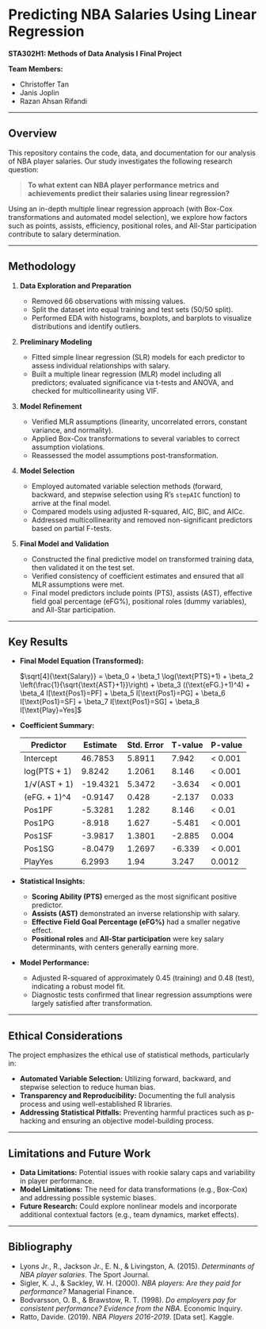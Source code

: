 # Predicting NBA Salaries Using Linear Regression

**STA302H1: Methods of Data Analysis I**
**Final Project**  

**Team Members:**  
- Christoffer Tan
- Janis Joplin 
- Razan Ahsan Rifandi

---

## Overview

This repository contains the code, data, and documentation for our analysis of NBA player salaries. Our study investigates the following research question:

> **To what extent can NBA player performance metrics and achievements predict their salaries using linear regression?**

Using an in-depth multiple linear regression approach (with Box-Cox transformations and automated model selection), we explore how factors such as points, assists, efficiency, positional roles, and All-Star participation contribute to salary determination.

---

## Methodology

1. **Data Exploration and Preparation**
   - Removed 66 observations with missing values.
   - Split the dataset into equal training and test sets (50/50 split).
   - Performed EDA with histograms, boxplots, and barplots to visualize distributions and identify outliers.

2. **Preliminary Modeling**
   - Fitted simple linear regression (SLR) models for each predictor to assess individual relationships with salary.
   - Built a multiple linear regression (MLR) model including all predictors; evaluated significance via t-tests and ANOVA, and checked for multicollinearity using VIF.

3. **Model Refinement**
   - Verified MLR assumptions (linearity, uncorrelated errors, constant variance, and normality).
   - Applied Box-Cox transformations to several variables to correct assumption violations.
   - Reassessed the model assumptions post-transformation.

4. **Model Selection**
   - Employed automated variable selection methods (forward, backward, and stepwise selection using R’s `stepAIC` function) to arrive at the final model.
   - Compared models using adjusted R-squared, AIC, BIC, and AICc.
   - Addressed multicollinearity and removed non-significant predictors based on partial F-tests.

5. **Final Model and Validation**
   - Constructed the final predictive model on transformed training data, then validated it on the test set.
   - Verified consistency of coefficient estimates and ensured that all MLR assumptions were met.
   - Final model predictors include points (PTS), assists (AST), effective field goal percentage (eFG%), positional roles (dummy variables), and All-Star participation.

---

## Key Results

- **Final Model Equation (Transformed):**

  $\sqrt[4]{\text{Salary}} = \beta_0 + \beta_1 \log(\text{PTS}+1) + \beta_2 \left(\frac{1}{\sqrt{\text{AST}+1}}\right) + \beta_3 ((\text{eFG.}+1)^4) + \beta_4 I[\text{Pos1}=PF] + \beta_5 I[\text{Pos1}=PG] + \beta_6 I[\text{Pos1}=SF] + \beta_7 I[\text{Pos1}=SG] + \beta_8 I[\text{Play}=Yes]$

- **Coefficient Summary:**

  | Predictor           | Estimate  | Std. Error | T-value | P-value  |
  |---------------------|-----------|------------|---------|----------|
  | Intercept           | 46.7853   | 5.8911     | 7.942   | < 0.001  |
  | log(PTS + 1)        | 9.8242    | 1.2061     | 8.146   | < 0.001  |
  | 1/√(AST + 1)        | -19.4321  | 5.3472     | -3.634  | < 0.001  |
  | (eFG. + 1)^4        | -0.9147   | 0.428      | -2.137  | 0.033    |
  | Pos1PF              | -5.3281   | 1.282      | 8.146   | < 0.01   |
  | Pos1PG              | -8.918    | 1.627      | -5.481  | < 0.001  |
  | Pos1SF              | -3.9817   | 1.3801     | -2.885  | 0.004    |
  | Pos1SG              | -8.0479   | 1.2697     | -6.339  | < 0.001  |
  | PlayYes             | 6.2993    | 1.94       | 3.247   | 0.0012   |

- **Statistical Insights:**
  - **Scoring Ability (PTS)** emerged as the most significant positive predictor.
  - **Assists (AST)** demonstrated an inverse relationship with salary.
  - **Effective Field Goal Percentage (eFG%)** had a smaller negative effect.
  - **Positional roles** and **All-Star participation** were key salary determinants, with centers generally earning more.

- **Model Performance:**
  - Adjusted R-squared of approximately 0.45 (training) and 0.48 (test), indicating a robust model fit.
  - Diagnostic tests confirmed that linear regression assumptions were largely satisfied after transformation.

---

## Ethical Considerations

The project emphasizes the ethical use of statistical methods, particularly in:
- **Automated Variable Selection:** Utilizing forward, backward, and stepwise selection to reduce human bias.
- **Transparency and Reproducibility:** Documenting the full analysis process and using well-established R libraries.
- **Addressing Statistical Pitfalls:** Preventing harmful practices such as p-hacking and ensuring an objective model-building process.

---

## Limitations and Future Work

- **Data Limitations:** Potential issues with rookie salary caps and variability in player performance.
- **Model Limitations:** The need for data transformations (e.g., Box-Cox) and addressing possible systemic biases.
- **Future Research:** Could explore nonlinear models and incorporate additional contextual factors (e.g., team dynamics, market effects).

---

## Bibliography

- Lyons Jr., R., Jackson Jr., E. N., & Livingston, A. (2015). *Determinants of NBA player salaries*. The Sport Journal.
- Sigler, K. J., & Sackley, W. H. (2000). *NBA players: Are they paid for performance?* Managerial Finance.
- Bodvarsson, O. B., & Brawstow, R. T. (1998). *Do employers pay for consistent performance? Evidence from the NBA*. Economic Inquiry.
- Ratto, Davide. (2019). *NBA Players 2016-2019*. [Data set]. Kaggle.
